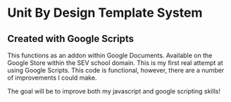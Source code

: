 # Unit By Design Template System
## Created with Google Scripts 

This functions as an addon within Google Documents. Available on the Google Store within the SEV school domain. This is my first real attempt at using Google Scripts. This code is functional, however, there are a number of improvements I could make. 

The goal will be to improve both my javascript and google scripting skills!